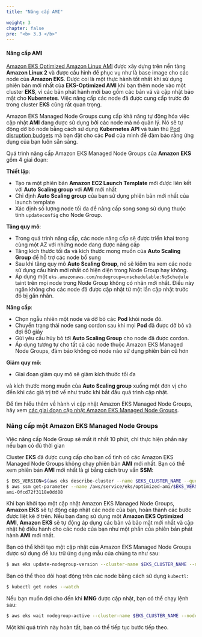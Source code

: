 ```yaml
---
title: "Nâng cấp AMI"

weight: 3
chapter: false
pre: "<b> 3.3 </b>"
---
```


#### Nâng cấp AMI

[Amazon EKS Optimized Amazon Linux AMI](https://docs.aws.amazon.com/eks/latest/userguide/eks-optimized-amis.html) được xây dựng trên nền tảng **Amazon Linux 2** và được cấu hình để phục vụ như là base image cho các node của **Amazon EKS**. Được coi là một thực hành tốt nhất khi sử dụng phiên bản mới nhất của **EKS-Optimized AMI** khi bạn thêm node vào một cluster **EKS**, vì các bản phát hành mới bao gồm các bản vá và cập nhật bảo mật cho **Kubernetes**. Việc nâng cấp các node đã được cung cấp trước đó trong cluster **EKS** cũng rất quan trọng.

Amazon EKS Managed Node Groups cung cấp khả năng tự động hóa việc cập nhật **AMI** đang được sử dụng bởi các node mà nó quản lý. Nó sẽ tự động dỡ bỏ node bằng cách sử dụng **Kubernetes API** và tuân thủ [Pod disruption budgets](https://kubernetes.io/docs/concepts/workloads/pods/disruptions/) mà bạn đặt cho các **Pod** của mình để đảm bảo rằng ứng dụng của bạn luôn sẵn sàng.

Quá trình nâng cấp Amazon EKS Managed Node Groups của **Amazon EKS** gồm 4 giai đoạn:

**Thiết lập**:

- Tạo ra một phiên bản **Amazon EC2 Launch Template** mới được liên kết với **Auto Scaling group** với **AMI** mới nhất
- Chỉ định **Auto Scaling group** của bạn sử dụng phiên bản mới nhất của launch template
- Xác định số lượng node tối đa để nâng cấp song song sử dụng thuộc tính `updateconfig` cho Node Group.

**Tăng quy mô**:

- Trong quá trình nâng cấp, các node nâng cấp sẽ được triển khai trong cùng một AZ với những node đang được nâng cấp
- Tăng kích thước tối đa và kích thước mong muốn của **Auto Scaling Group** để hỗ trợ các node bổ sung
- Sau khi tăng quy mô **Auto Scaling Group**, nó sẽ kiểm tra xem các node sử dụng cấu hình mới nhất có hiện diện trong Node Group hay không.
- Áp dụng một `eks.amazonaws.com/nodegroup=unschedulable:NoSchedule` taint trên mọi node trong Node Group không có nhãn mới nhất. Điều này ngăn không cho các node đã được cập nhật từ một lần cập nhật trước đó bị gắn nhãn.

**Nâng cấp**:

- Chọn ngẫu nhiên một node và dỡ bỏ các **Pod** khỏi node đó.
- Chuyển trạng thái node sang cordon sau khi mọi **Pod** đã được dỡ bỏ và đợi 60 giây
- Gửi yêu cầu hủy bỏ tới **Auto Scaling Group** cho node đã được cordon.
- Áp dụng tương tự cho tất cả các node thuộc Amazon EKS Managed Node Groups, đảm bảo không có node nào sử dụng phiên bản cũ hơn

**Giảm quy mô**:

- Giai đoạn giảm quy mô sẽ giảm kích thước tối đa

 và kích thước mong muốn của **Auto Scaling group** xuống một đơn vị cho đến khi các giá trị trở về như trước khi bắt đầu quá trình cập nhật.

Để tìm hiểu thêm về hành vi cập nhật Amazon EKS Managed Node Groups, hãy xem [các giai đoạn cập nhật Amazon EKS Managed Node Groups](https://docs.aws.amazon.com/eks/latest/userguide/managed-node-update-behavior.html).

### Nâng cấp một Amazon EKS Managed Node Groups

Việc nâng cấp Node Group sẽ mất ít nhất 10 phút, chỉ thực hiện phần này nếu bạn có đủ thời gian

Cluster **EKS** đã được cung cấp cho bạn cố tình có các Amazon EKS Managed Node Groups không chạy phiên bản **AMI** mới nhất. Bạn có thể xem phiên bản **AMI** mới nhất là gì bằng cách truy vấn **SSM**:

```bash
$ EKS_VERSION=$(aws eks describe-cluster --name $EKS_CLUSTER_NAME --query "cluster.version" --output text)
$ aws ssm get-parameter --name /aws/service/eks/optimized-ami/$EKS_VERSION/amazon-linux-2/recommended/image_id --region $AWS_REGION --query "Parameter.Value" --output text
ami-0fcd72f3118e0dd88
```

Khi bạn khởi tạo một cập nhật Amazon EKS Managed Node Groups, **Amazon EKS** sẽ tự động cập nhật các node của bạn, hoàn thành các bước được liệt kê ở trên. Nếu bạn đang sử dụng một **Amazon EKS Optimized AMI**, **Amazon EKS** sẽ tự động áp dụng các bản vá bảo mật mới nhất và cập nhật hệ điều hành cho các node của bạn như một phần của phiên bản phát hành **AMI** mới nhất.

Bạn có thể khởi tạo một cập nhật của Amazon EKS Managed Node Groups được sử dụng để lưu trữ ứng dụng mẫu của chúng ta như sau:

```bash
$ aws eks update-nodegroup-version --cluster-name $EKS_CLUSTER_NAME --nodegroup-name $EKS_DEFAULT_MNG_NAME
```

Bạn có thể theo dõi hoạt động trên các node bằng cách sử dụng `kubectl`:

```bash test=false
$ kubectl get nodes --watch
```

Nếu bạn muốn đợi cho đến khi **MNG** được cập nhật, bạn có thể chạy lệnh sau:

```bash timeout=2400
$ aws eks wait nodegroup-active --cluster-name $EKS_CLUSTER_NAME --nodegroup-name $EKS_DEFAULT_MNG_NAME
```

Một khi quá trình này hoàn tất, bạn có thể tiếp tục bước tiếp theo.
